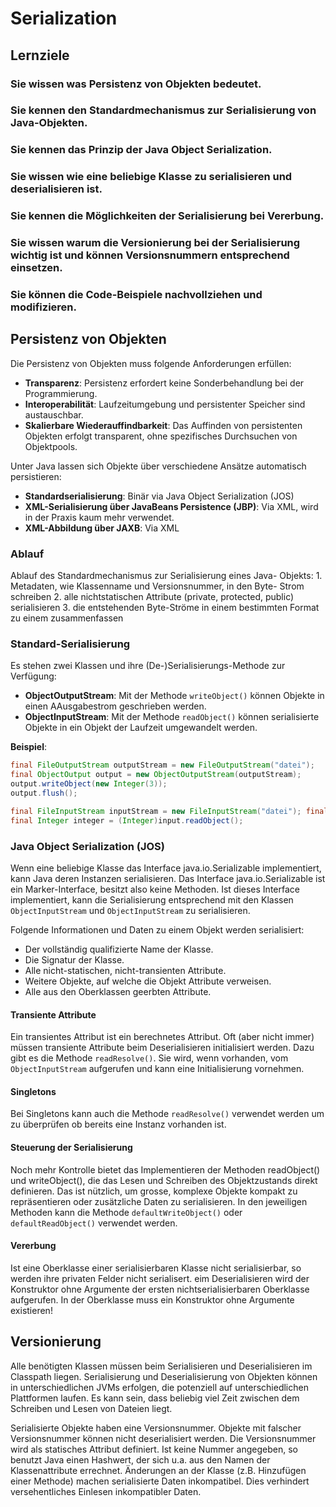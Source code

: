 # Serialization

## Lernziele

### Sie wissen was Persistenz von Objekten bedeutet.

### Sie kennen den Standardmechanismus zur Serialisierung von Java-Objekten.

### Sie kennen das Prinzip der Java Object Serialization.

### Sie wissen wie eine beliebige Klasse zu serialisieren und deserialisieren ist.

### Sie kennen die Möglichkeiten der Serialisierung bei Vererbung.

### Sie wissen warum die Versionierung bei der Serialisierung wichtig ist und können Versionsnummern entsprechend einsetzen.

### Sie können die Code-Beispiele nachvollziehen und modifizieren.

## Persistenz von Objekten

Die Persistenz von Objekten muss folgende Anforderungen erfüllen:

* **Transparenz**: Persistenz erfordert keine Sonderbehandlung bei der Programmierung.
* **Interoperabilität**: Laufzeitumgebung und persistenter Speicher sind austauschbar.
* **Skalierbare Wiederauffindbarkeit**: Das Auffinden von persistenten Objekten erfolgt transparent, ohne spezifisches Durchsuchen von Objektpools.

Unter Java lassen sich Objekte über verschiedene Ansätze automatisch persistieren:

* **Standardserialisierung**: Binär via Java Object Serialization \(JOS\)
* **XML-Serialisierung über JavaBeans Persistence \(JBP\)**: Via XML, wird in der Praxis kaum mehr verwendet.
* **XML-Abbildung über JAXB**: Via XML

### Ablauf

Ablauf des Standardmechanismus zur Serialisierung eines Java- Objekts: 1. Metadaten, wie Klassenname und Versionsnummer, in den Byte- Strom schreiben 2. alle nichtstatischen Attribute \(private, protected, public\) serialisieren 3. die entstehenden Byte-Ströme in einem bestimmten Format zu einem zusammenfassen

### Standard-Serialisierung

Es stehen zwei Klassen und ihre \(De-\)Serialisierungs-Methode zur Verfügung:

* **ObjectOutputStream**: Mit der Methode `writeObject()` können Objekte in einen AAusgabestrom geschrieben werden.
* **ObjectInputStream**: Mit der Methode `readObject()` können serialisierte Objekte in ein Objekt der Laufzeit umgewandelt werden.

**Beispiel**:

```java
final FileOutputStream outputStream = new FileOutputStream("datei"); 
final ObjectOutput output = new ObjectOutputStream(outputStream);
output.writeObject(new Integer(3));
output.flush();

final FileInputStream inputStream = new FileInputStream("datei"); final ObjectInputStream input = new ObjectInputStream(inputStream); 
final Integer integer = (Integer)input.readObject();
```

### Java Object Serialization \(JOS\)

Wenn eine beliebige Klasse das Interface java.io.Serializable implementiert, kann Java deren Instanzen serialisieren. Das Interface java.io.Serializable ist ein Marker-Interface, besitzt also keine Methoden. Ist dieses Interface implementiert, kann die Serialisierung entsprechend mit den Klassen `ObjectInputStream` und `ObjectInputStream` zu serialisieren.

Folgende Informationen und Daten zu einem Objekt werden serialisiert:

* Der vollständig qualifizierte Name der Klasse.
* Die Signatur der Klasse.
* Alle nicht-statischen, nicht-transienten Attribute.
* Weitere Objekte, auf welche die Objekt Attribute verweisen.
* Alle aus den Oberklassen geerbten Attribute.

#### Transiente Attribute

Ein transientes Attribut ist ein berechnetes Attribut. Oft \(aber nicht immer\) müssen transiente Attribute beim Deserialisieren initialisiert werden. Dazu gibt es die Methode `readResolve()`. Sie wird, wenn vorhanden, vom `ObjectInputStream` aufgerufen und kann eine Initialisierung vornehmen.

#### Singletons

Bei Singletons kann auch die Methode `readResolve()` verwendet werden um zu überprüfen ob bereits eine Instanz vorhanden ist.

#### Steuerung der Serialisierung

Noch mehr Kontrolle bietet das Implementieren der Methoden readObject\(\) und writeObject\(\), die das Lesen und Schreiben des Objektzustands direkt definieren. Das ist nützlich, um grosse, komplexe Objekte kompakt zu repräsentieren oder zusätzliche Daten zu serialisieren. In den jeweiligen Methoden kann die Methode `defaultWriteObject()` oder `defaultReadObject()` verwendet werden.

#### Vererbung

Ist eine Oberklasse einer serialisierbaren Klasse nicht serialisierbar, so werden ihre privaten Felder nicht serialisert. eim Deserialisieren wird der Konstruktor ohne Argumente der ersten nichtserialisierbaren Oberklasse aufgerufen. In der Oberklasse muss ein Konstruktor ohne Argumente existieren!

## Versionierung

Alle benötigten Klassen müssen beim Serialisieren und Deserialisieren im Classpath liegen. Serialisierung und Deserialisierung von Objekten können in unterschiedlichen JVMs erfolgen, die potenziell auf unterschiedlichen Plattformen laufen. Es kann sein, dass beliebig viel Zeit zwischen dem Schreiben und Lesen von Dateien liegt.

Serialisierte Objekte haben eine Versionsnummer. Objekte mit falscher Versionsnummer können nicht deserialisiert werden. Die Versionsnummer wird als statisches Attribut definiert. Ist keine Nummer angegeben, so benutzt Java einen Hashwert, der sich u.a. aus den Namen der Klassenattribute errechnet. Änderungen an der Klasse \(z.B. Hinzufügen einer Methode\) machen serialisierte Daten inkompatibel. Dies verhindert versehentliches Einlesen inkompatibler Daten.

